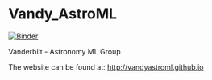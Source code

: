 # Vandy_AstroML
[![Binder](http://mybinder.org/badge.svg)](http://mybinder.org/repo/VandyAstroML/Vandy_AstroML)

Vanderbilt - Astronomy ML Group

The website can be found at: <a href="http://vandyastroml.github.io"> http://vandyastroml.github.io </a>
